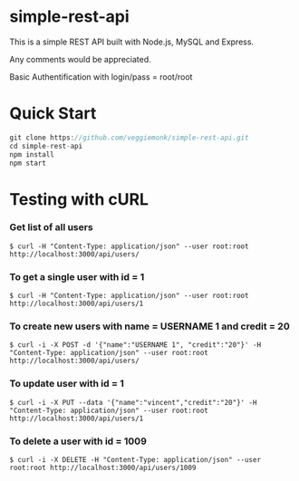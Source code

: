 simple-rest-api
===============

This is a simple REST API built with Node.js, MySQL and Express.

Any comments would be appreciated.

Basic Authentification with login/pass = root/root

# Quick Start
```js
git clone https://github.com/veggiemonk/simple-rest-api.git
cd simple-rest-api
npm install
npm start
```
# Testing with cURL

### Get list of all users

    $ curl -H "Content-Type: application/json" --user root:root http://localhost:3000/api/users/

### To get a single user with id = 1
  
    $ curl -H "Content-Type: application/json" --user root:root http://localhost:3000/api/users/1

### To create new users with name = USERNAME 1 and credit = 20

    $ curl -i -X POST -d '{"name":"USERNAME 1", "credit":"20"}' -H "Content-Type: application/json" --user root:root http://localhost:3000/api/users/

### To update user with id = 1

    $ curl -i -X PUT --data '{"name":"vincent","credit":"20"}' -H "Content-Type: application/json" --user root:root http://localhost:3000/api/users/1

### To delete a user with id = 1009

    $ curl -i -X DELETE -H "Content-Type: application/json" --user root:root http://localhost:3000/api/users/1009
